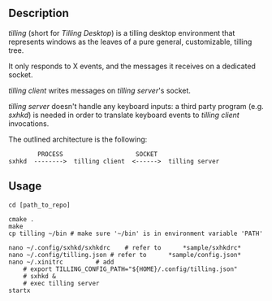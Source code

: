 ## Description

*tilling* (short for *Tilling Desktop*) is a tilling desktop environment that represents windows as the leaves of a pure general, customizable, tilling tree.

It only responds to X events, and the messages it receives on a dedicated socket.

*tilling client* writes messages on *tilling server*'s socket.

*tilling server* doesn't handle any keyboard inputs: a third party program (e.g. *sxhkd*) is needed in order to translate keyboard events to *tilling client* invocations.

The outlined architecture is the following:

```
        PROCESS                    SOCKET
sxhkd  -------->  tilling client  <------>  tilling server
```

## Usage

```
cd [path_to_repo]

cmake .
make
cp tilling ~/bin # make sure '~/bin' is in environment variable 'PATH'

nano ~/.config/sxhkd/sxhkdrc	# refer to      *sample/sxhkdrc*
nano ~/.config/tilling.json	# refer to      *sample/config.json*
nano ~/.xinitrc			# add
    # export TILLING_CONFIG_PATH="${HOME}/.config/tilling.json"
    # sxhkd &
    # exec tilling server
startx
```
